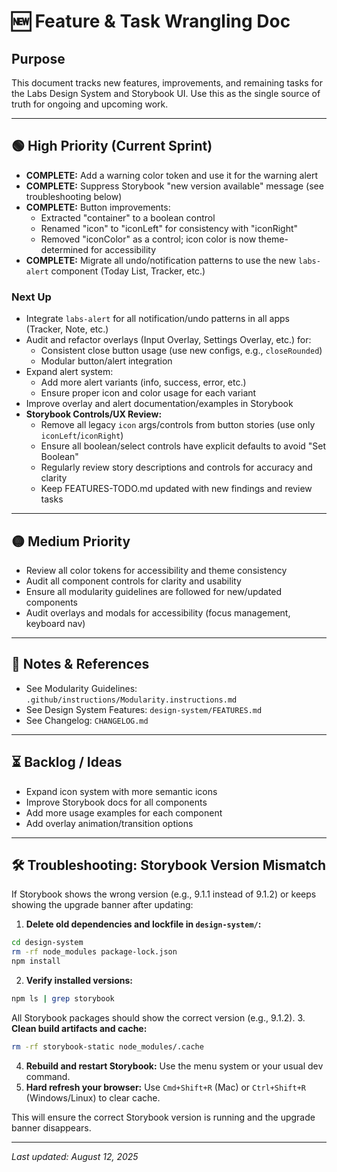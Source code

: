# 🆕 Feature & Task Wrangling Doc

## Purpose
This document tracks new features, improvements, and remaining tasks for the Labs Design System and Storybook UI. Use this as the single source of truth for ongoing and upcoming work.

---


## 🟢 High Priority (Current Sprint)

- **COMPLETE:** Add a warning color token and use it for the warning alert
- **COMPLETE:** Suppress Storybook "new version available" message (see troubleshooting below)
- **COMPLETE:** Button improvements:
  - Extracted "container" to a boolean control
  - Renamed "icon" to "iconLeft" for consistency with "iconRight"
  - Removed "iconColor" as a control; icon color is now theme-determined for accessibility
- **COMPLETE:** Migrate all undo/notification patterns to use the new `labs-alert` component (Today List, Tracker, etc.)

### Next Up
- Integrate `labs-alert` for all notification/undo patterns in all apps (Tracker, Note, etc.)
- Audit and refactor overlays (Input Overlay, Settings Overlay, etc.) for:
  - Consistent close button usage (use new configs, e.g., `closeRounded`)
  - Modular button/alert integration
- Expand alert system:
  - Add more alert variants (info, success, error, etc.)
  - Ensure proper icon and color usage for each variant
- Improve overlay and alert documentation/examples in Storybook
- **Storybook Controls/UX Review:**
  - Remove all legacy `icon` args/controls from button stories (use only `iconLeft`/`iconRight`)
  - Ensure all boolean/select controls have explicit defaults to avoid "Set Boolean"
  - Regularly review story descriptions and controls for accuracy and clarity
  - Keep FEATURES-TODO.md updated with new findings and review tasks

---


## 🟡 Medium Priority

- Review all color tokens for accessibility and theme consistency
- Audit all component controls for clarity and usability
- Ensure all modularity guidelines are followed for new/updated components
- Audit overlays and modals for accessibility (focus management, keyboard nav)

---

## 📝 Notes & References
- See Modularity Guidelines: `.github/instructions/Modularity.instructions.md`
- See Design System Features: `design-system/FEATURES.md`
- See Changelog: `CHANGELOG.md`

---

## ⏳ Backlog / Ideas
- Expand icon system with more semantic icons
- Improve Storybook docs for all components
- Add more usage examples for each component
- Add overlay animation/transition options

---


## 🛠️ Troubleshooting: Storybook Version Mismatch

If Storybook shows the wrong version (e.g., 9.1.1 instead of 9.1.2) or keeps showing the upgrade banner after updating:

1. **Delete old dependencies and lockfile in `design-system/`:**
  ```sh
  cd design-system
  rm -rf node_modules package-lock.json
  npm install
  ```
2. **Verify installed versions:**
  ```sh
  npm ls | grep storybook
  ```
  All Storybook packages should show the correct version (e.g., 9.1.2).
3. **Clean build artifacts and cache:**
  ```sh
  rm -rf storybook-static node_modules/.cache
  ```
4. **Rebuild and restart Storybook:**
  Use the menu system or your usual dev command.
5. **Hard refresh your browser:**
  Use `Cmd+Shift+R` (Mac) or `Ctrl+Shift+R` (Windows/Linux) to clear cache.

This will ensure the correct Storybook version is running and the upgrade banner disappears.

---

_Last updated: August 12, 2025_
